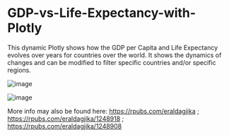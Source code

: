 # GDP-vs-Life-Expectancy-with-Plotly
This dynamic Plotly shows how the GDP per Capita and Life Expectancy evolves over years for countries over the world. It shows the dynamics of changes and can be modified to filter specific countries and/or specific regions.

![image](https://github.com/user-attachments/assets/2df36689-e285-42dc-b3b7-0717acb8708f)

![image](https://github.com/user-attachments/assets/30b35869-49ef-4125-995d-9e55090a5539)


More info may also be found here: https://rpubs.com/eraldagjika ; https://rpubs.com/eraldagjika/1248918 ; https://rpubs.com/eraldagjika/1248908
